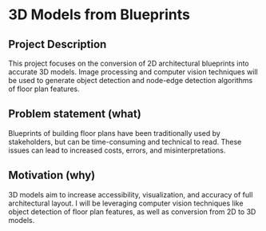 # 3D Models from Blueprints


## Project Description
This project focuses on the conversion of 2D architectural blueprints into accurate 3D models. Image processing and computer vision techniques will be used to generate object detection and node-edge detection algorithms of floor plan features. 

## Problem statement (what)
Blueprints of building floor plans have been traditionally used by stakeholders, but can be time-consuming and technical to read. These issues can lead to increased costs, errors, and misinterpretations.

## Motivation (why)
3D models aim to increase accessibility, visualization, and accuracy of full architectural layout. I will be leveraging computer vision techniques like object detection of floor plan features, as well as conversion from 2D to 3D models.
